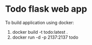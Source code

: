 # Todo flask web app

To build application using docker:
1. docker build -t todo:latest .
2. docker run -d -p 2137:2137 todo